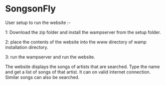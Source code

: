 SongsonFly
==========

User setup to run the website :-

1: Download the zip folder and install the wampserver from the setup folder.

2: place the contents of the website into the www directory of wamp installation directory.

3: run the wampserver and run the website.


The website displays the songs of artists that are searched. Type the name and get a list of songs of that artist.
It can on valid internet connection. Similar songs can also be searched.
